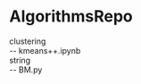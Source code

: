 # AlgorithmsRepo

clustering                                            
-- kmeans++.ipynb                                          
string                                   
-- BM.py                                     
